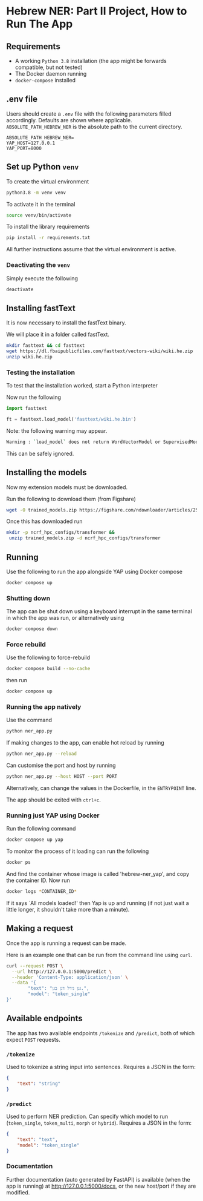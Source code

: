 # Hebrew NER: Part II Project, How to Run The App

## Requirements

- A working `Python 3.8` installation (the app might be forwards compatible, but not tested)
- The Docker daemon running
- `docker-compose` installed

## .env file

Users should create a `.env` file with the following parameters filled accordingly. Defaults are shown where applicable. `ABSOLUTE_PATH_HEBREW_NER` is the absolute path to the current directory.

```config
ABSOLUTE_PATH_HEBREW_NER=
YAP_HOST=127.0.0.1
YAP_PORT=8000
```

## Set up Python `venv`

To create the virtual environment

```zsh
python3.8 -m venv venv
```

To activate it in the terminal

```zsh
source venv/bin/activate
```

To install the library requirements

```zsh
pip install -r requirements.txt
```

All further instructions assume that the virtual environment is active.

### Deactivating the `venv`

Simply execute the following

```zsh
deactivate
```

## Installing fastText

It is now necessary to install the fastText binary.

We will place it in a folder called fastText.

```zsh
mkdir fasttext && cd fasttext
wget https://dl.fbaipublicfiles.com/fasttext/vectors-wiki/wiki.he.zip
unzip wiki.he.zip
```

### Testing the installation

To test that the installation worked, start a Python interpreter

Now run the following

```Python
import fasttext

ft = fasttext.load_model('fasttext/wiki.he.bin')
```

Note: the following warning may appear.

```zsh
Warning : `load_model` does not return WordVectorModel or SupervisedModel any more, but a `FastText` object which is very similar.
```

This can be safely ignored.

## Installing the models

Now my extension models must be downloaded.

Run the following to download them (from Figshare)

```zsh
wget -O trained_models.zip https://figshare.com/ndownloader/articles/25773039?private_link=ab195c4231927a669e0e
```

Once this has downloaded run

```zsh
mkdir -p ncrf_hpc_configs/transformer &&
 unzip trained_models.zip -d ncrf_hpc_configs/transformer
```

## Running

Use the following to run the app alongside YAP using Docker compose

```zsh
docker compose up
```

### Shutting down

The app can be shut down using a keyboard interrupt in the same terminal in which the app was run, or alternatively using

```zsh
docker compose down
```

### Force rebuild

Use the following to force-rebuild

```zsh
docker compose build --no-cache
```

then run

```zsh
docker compose up
```

### Running the app natively

Use the command

```zsh
python ner_app.py
```

If making changes to the app, can enable hot reload by running

```zsh
python ner_app.py --reload
```

Can customise the port and host by running

```zsh
python ner_app.py --host HOST --port PORT
```

Alternatively, can change the values in the Dockerfile, in the `ENTRYPOINT` line.

The app should be exited with `ctrl+c`.

### Running just YAP using Docker

Run the following command

```zsh
docker compose up yap
```

To monitor the process of it loading can run the following

```zsh
docker ps
```

And find the container whose image is called 'hebrew-ner_yap', and copy the container ID. Now run

```zsh
docker logs *CONTAINER_ID*
```

If it says `All models loaded!' then Yap is up and running (if not just wait a little longer, it shouldn't take more than a minute).

## Making a request

Once the app is running a request can be made.

Here is an example one that can be run from the command line using `curl`.

```zsh
curl --request POST \
  --url http://127.0.0.1:5000/predict \
  --header 'Content-Type: application/json' \
  --data '{
        "text": "גנן גידל דגן בגן.",
        "model": "token_single"
}'
```

## Available endpoints

The app has two available endpoints `/tokenize` and `/predict`, both of which expect `POST` requests.

### `/tokenize`

Used to tokenize a string input into sentences. Requires a JSON in the form:

```json
{
    "text": "string"
}
```

### `/predict`

Used to perform NER prediction. Can specify which model to run (`token_single`, `token_multi`, `morph` or `hybrid`). Requires a JSON in the form:

```json
{
    "text": "text",
    "model": "token_single"
}
```

### Documentation

Further documentation (auto generated by FastAPI) is available (when the app is running) at <http://127.0.0.1:5000/docs>, or the new host/port if they are modified.
